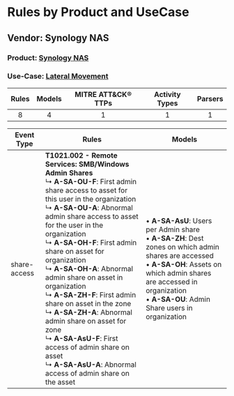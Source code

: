 Rules by Product and UseCase
============================
Vendor: Synology NAS
--------------------
### Product: [Synology NAS](../ds_synology_nas_synology_nas.md)
### Use-Case: [Lateral Movement](../../../../UseCases/uc_lateral_movement.md)

| Rules | Models | MITRE ATT&CK® TTPs | Activity Types | Parsers |
|:-----:|:------:|:------------------:|:--------------:|:-------:|
|   8   |   4    |         1          |       1        |    1    |

| Event Type   | Rules    | Models    |
| ---- | ---- | ---- |
| share-access | <b>T1021.002 - Remote Services: SMB/Windows Admin Shares</b><br> ↳ <b>A-SA-OU-F</b>: First admin share access to asset for this user in the organization<br> ↳ <b>A-SA-OU-A</b>: Abnormal admin share access to asset for the user in the organization<br> ↳ <b>A-SA-OH-F</b>: First admin share on asset for organization<br> ↳ <b>A-SA-OH-A</b>: Abnormal admin share on asset in organization<br> ↳ <b>A-SA-ZH-F</b>: First admin share on asset in the zone<br> ↳ <b>A-SA-ZH-A</b>: Abnormal admin share on asset for zone<br> ↳ <b>A-SA-AsU-F</b>: First access of admin share on asset<br> ↳ <b>A-SA-AsU-A</b>: Abnormal access of admin share on the asset |  • <b>A-SA-AsU</b>: Users per Admin share<br> • <b>A-SA-ZH</b>: Dest zones on which admin shares are accessed<br> • <b>A-SA-OH</b>: Assets on which admin shares are accessed in organization<br> • <b>A-SA-OU</b>: Admin Share users in organization |